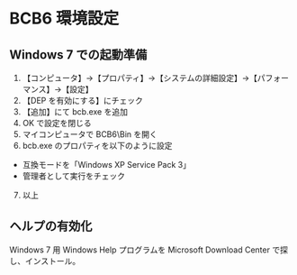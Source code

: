 # BCB6 環境設定

## Windows 7 での起動準備

1. 【コンピュータ】→【プロパティ】→【システムの詳細設定】→【パフォーマンス】→【設定】
2. 【DEP を有効にする】にチェック
3. 【追加】にて bcb.exe を追加
4. OK で設定を閉じる
5. マイコンピュータで BCB6\Bin を開く
6. bcb.exe のプロパティを以下のように設定
  * 互換モードを「Windows XP Service Pack 3」
  * 管理者として実行をチェック
7. 以上

## ヘルプの有効化

Windows 7 用 Windows Help プログラムを Microsoft Download Center で探し、インストール。

